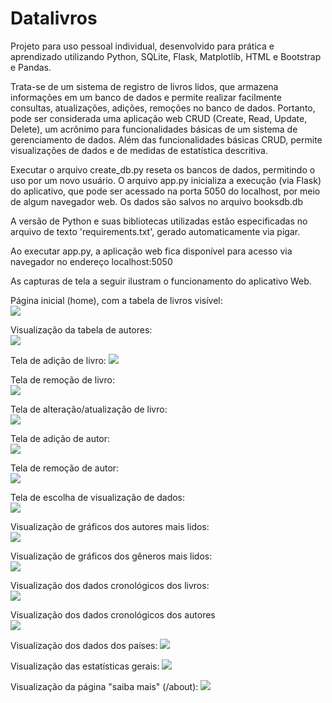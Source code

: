 # Datalivros
Projeto para uso pessoal individual, desenvolvido para prática e aprendizado utilizando Python, SQLite, Flask, Matplotlib, HTML e Bootstrap e Pandas.

Trata-se de um sistema de registro de livros lidos, que armazena informações em um banco de dados e permite realizar facilmente consultas, atualizações, adições, remoções no banco de dados.
Portanto, pode ser considerada uma aplicação web CRUD (Create, Read, Update, Delete), um acrônimo para funcionalidades básicas de um sistema de gerenciamento de dados. Além das funcionalidades básicas CRUD, permite visualizações de dados e de medidas de estatística descritiva.

Executar o arquivo create_db.py reseta os bancos de dados, permitindo o uso por um novo usuário.
O arquivo app.py inicializa a execução (via Flask) do aplicativo, que pode ser acessado na porta 5050 do localhost, por meio de algum navegador web.
Os dados são salvos no arquivo booksdb.db

A versão de Python e suas bibliotecas utilizadas estão especificadas no arquivo de texto 'requirements.txt', gerado automaticamente via pigar.

Ao executar app.py, a aplicação web fica disponível para acesso via navegador no endereço localhost:5050  
  
As capturas de tela a seguir ilustram o funcionamento do aplicativo Web.


Página inicial (home), com a tabela de livros visível:  
![](https://github.com/fariastulioa/datalivros/blob/main/screenshots/001.PNG)  

Visualização da tabela de autores:  
![](https://github.com/fariastulioa/datalivros/blob/main/screenshots/002.PNG)  

Tela de adição de livro: 
![](https://github.com/fariastulioa/datalivros/blob/main/screenshots/003.PNG)  

Tela de remoção de livro:  
![](https://github.com/fariastulioa/datalivros/blob/main/screenshots/004.PNG)  

Tela de alteração/atualização de livro:  
![](https://github.com/fariastulioa/datalivros/blob/main/screenshots/005.PNG)  

Tela de adição de autor:  
![](https://github.com/fariastulioa/datalivros/blob/main/screenshots/006.PNG)  

Tela de remoção de autor:  
![](https://github.com/fariastulioa/datalivros/blob/main/screenshots/007.PNG)  

Tela de escolha de visualização de dados:  
![](https://github.com/fariastulioa/datalivros/blob/main/screenshots/008.PNG)  

Visualização de gráficos dos autores mais lidos:  
![](https://github.com/fariastulioa/datalivros/blob/main/screenshots/009.PNG)  

Visualização de gráficos dos gêneros mais lidos:  
![](https://github.com/fariastulioa/datalivros/blob/main/screenshots/010.PNG)  

Visualização dos dados cronológicos dos livros:  
![](https://github.com/fariastulioa/datalivros/blob/main/screenshots/011.PNG)  

Visualização dos dados cronológicos dos autores  
![](https://github.com/fariastulioa/datalivros/blob/main/screenshots/012.PNG)  

Visualização dos dados dos países: 
![](https://github.com/fariastulioa/datalivros/blob/main/screenshots/013.PNG)  

Visualização das estatísticas gerais: 
![](https://github.com/fariastulioa/datalivros/blob/main/screenshots/014.PNG)  

Visualização da página "saiba mais" (/about): 
![](https://github.com/fariastulioa/datalivros/blob/main/screenshots/015.PNG)  
